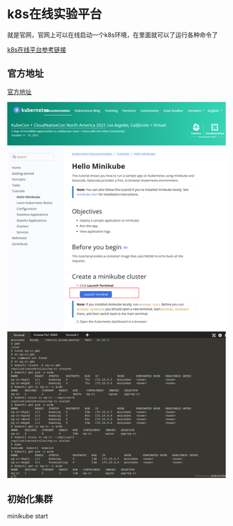 # k8s在线实验平台

就是官网，官网上可以在线启动一个k8s环境，在里面就可以了运行各种命令了

[k8s在线平台参考链接](https://www.hangge.com/blog/cache/detail_2426.html)

## 官方地址

[官方地址](https://kubernetes.io/docs/tutorials/hello-minikube/)

![image-20211010074355796](Imag/image-20211010074355796.png)

## 初始化集群

minikube start